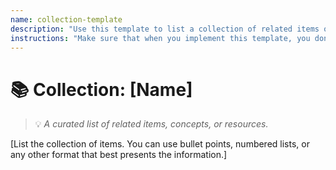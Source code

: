 ```yaml
---
name: collection-template
description: "Use this template to list a collection of related items or concepts within the project."
instructions: "Make sure that when you implement this template, you don't include these instructions or any other front matter from this template in your work. Output should always and only be the markdown part outside of the front matter. Never include any tags like <example>, <commentary>, or similar tags - these serve only to increase clarity about implementation. Always use single [ ] brackets to indicate instructions the implementer should follow. When referencing other documents from this project, use wikilinks format [[filename-wikilink-example]] to reference them. Do not include the file extension or path."
---
```

# 📚 Collection: [Name]
> 💡 *A curated list of related items, concepts, or resources.*

[List the collection of items. You can use bullet points, numbered lists, or any other format that best presents the information.]